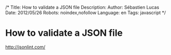 /*
Title: How to validate a JSON file
Description: 
Author: Sébastien Lucas
Date: 2012/05/26
Robots: noindex,nofollow
Language: en
Tags: javascript
*/
# How to validate a JSON file

http://jsonlint.com/


